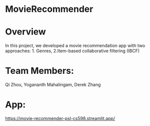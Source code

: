 # MovieRecommender


# Overview
In this project, we developed a movie recommendation app with two approaches: 1. Genres, 2.Item-based collaborative filtering (IBCF)

# Team Members:
Qi Zhou,
Yogananth Mahalingam,
Derek Zhang

# App:
https://movie-recommender-psl-cs598.streamlit.app/

